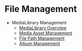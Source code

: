 # File Management
- MediaLibrary Management
  - [MediaLibrary Overview](medialibrary-overview.md)
  - [Media Asset Management](medialibrary-resource-guidelines.md)
  - [File Path Management](medialibrary-filepath-guidelines.md)
  - [Album Management](medialibrary-album-guidelines.md)